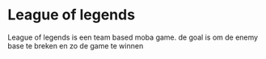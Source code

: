 # League of legends

League of legends is een team based moba game.
de goal is om de enemy base te breken en zo de game te winnen